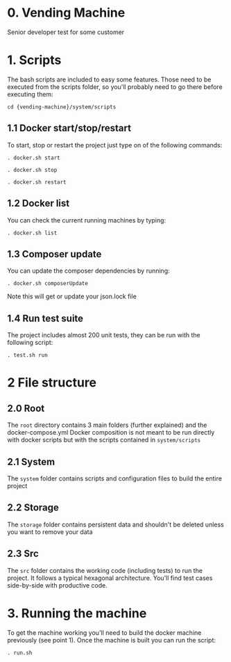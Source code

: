 # 0. Vending Machine

Senior developer test for some customer

# 1. Scripts

The bash scripts are included to easy some features. Those need to be executed
from the scripts folder, so you'll probably need to go there before executing
them:

```shell
cd {vending-machine}/system/scripts
```

## 1.1 Docker start/stop/restart

To start, stop or restart the project just type on of the following commands:

```shell
. docker.sh start
```

```shell
. docker.sh stop
```

```shell
. docker.sh restart
```

## 1.2 Docker list

You can check the current running machines by typing:

```shell
. docker.sh list
```

## 1.3 Composer update

You can update the composer dependencies by running:

```shell
. docker.sh composerUpdate  
```
Note this will get or update your json.lock file

## 1.4 Run test suite

The project includes almost 200 unit tests, they can be run with the following script:

```shell
. test.sh run  
```
# 2 File structure

## 2.0 Root
The `root` directory contains 3 main folders (further explained) and the docker-compose.yml
Docker composition is not meant to be run directly with docker scripts but with the scripts 
contained in `system/scripts`

## 2.1 System
The `system` folder contains scripts and configuration files to build the entire project

## 2.2 Storage
The `storage` folder contains persistent data and shouldn't be deleted unless you want to remove your data

## 2.3 Src
The `src` folder contains the working code (including tests) to run the project. It follows a typical
hexagonal architecture. You'll find test cases side-by-side with productive code.

# 3. Running the machine
To get the machine working you'll need to build the docker machine previously (see point 1). Once the
machine is built you can run the script:

```shell
. run.sh

```
